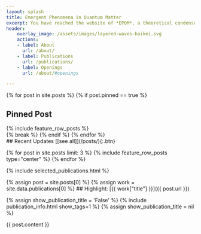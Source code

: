 ```yaml
---
layout: splash
title: Emergent Phenomena in Quantum Matter
excerpt: You have reached the website of *EPQM*, a theoretical condensed matter research group at IISER Kolkata, led by *Siddhartha Lal*.
header:
    overlay_image: /assets/images/layered-waves-haikei.svg
    actions:
    - label: About
      url: /about/
    - label: Publications
      url: /publications/
    - label: Openings
      url: /about/#openings

---
```


{% for post in site.posts %}
{% if post.pinned == true %}
## <i class="fas fa-thumbtack fontawesome__icon"></i> Pinned Post
<div class="feature__wrapper">
{% include feature_row_posts %}
</div>
{% break %}
{% endif %}
{% endfor %}

<div class="home__column" markdown=1>
## Recent Updates [[see all]](/posts/){:.btn}

{% for post in site.posts limit: 3 %}
{% include feature_row_posts type="center" %}
{% endfor %}

{% include selected_publications.html %}
</div>
<div class="home__column" markdown=1>
{% assign post = site.posts[0] %} 
{% assign work = site.data.publications[0] %}
## Highlight: [{{ work["title"] }}]({{ post.url }})

{% assign show_publication_title = 'False' %}
{% include publication_info.html show_tags=1 %}
{% assign show_publication_title = nil %}

{{ post.content }}
</div>
